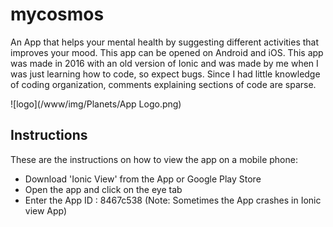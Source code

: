 


# mycosmos
An App that helps your mental health by suggesting different activities that improves your mood. This app can be opened on Android and iOS. This app was made in 2016 with an old version of Ionic and was made by me when I was just learning how to code, so expect bugs. Since I had little knowledge of coding organization, comments explaining sections of code are sparse.

![logo](/www/img/Planets/App Logo.png)

## Instructions

These are the instructions on how to view the app on a mobile phone:
* Download 'Ionic View' from the App or Google Play Store
* Open the app and click on the eye tab
* Enter the App ID : 8467c538 (Note: Sometimes the App crashes in Ionic view App)
